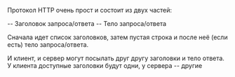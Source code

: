 Протокол HTTP очень прост и состоит из двух частей:

-- Заголовок запроса/ответа
-- Тело запроса/ответа

Сначала идет список заголовков, затем пустая строка и после неё (если есть) тело запроса/ответа.

И клиент, и сервер могут посылать друг другу заголовки и тело ответа. У клиента доступные заголовки будут одни, у сервера -- другие